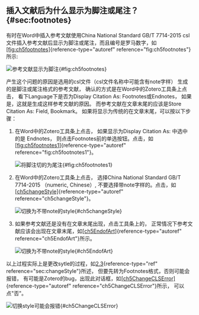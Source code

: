 ## 插入文献后为什么显示为脚注或尾注？ {#sec:footnotes}

有时在Word中插入参考文献使用China National Standard GB/T 7714-2015 csl
文件插入参考文献后显示为脚注或尾注，而且编号是罗马数字，如[\[fig:ch5footnotes\]](#fig:ch5footnotes){reference-type="autoref"
reference="fig:ch5footnotes"}所示:

![参考文献显示为脚注](ch5footnotes){#fig:ch5footnotes}

产生这个问题的原因是选用的csl文件（csl文件名称中可能含有note字样）
生成的是脚注或尾注格式的参考文献，
确认的方式是在Word中的Zotero工具条上点击， 看下Language下是否为Display
Citation As: Footnotes或Endnotes，
如果是，这就是生成这样参考文献的原因。 而参考文献在文章末尾的应该是Store
Citation As: Field, Bookmark。
如果将显示为传统的在文章末尾，可以按以下步骤：

1.  在Word中的Zotero工具条上点击， 如果显示为Display Citation As:
    中选中的是 Endnotes，
    则点击Footnotes前的单选按钮。点击，如[\[fig:ch5footnotes1\]](#fig:ch5footnotes1){reference-type="autoref"
    reference="fig:ch5footnotes1"}。

    ![将脚注切的为尾注](ch5footnotes1){#fig:ch5footnotes1}

2.  在Word中的Zotero工具条上点击， 选择China National Standard GB/T
    7714-2015 （numeric, Chinese）,
    不要选择带note字样的。点击，如[\[ch5changeStyle\]](#ch5changeStyle){reference-type="autoref"
    reference="ch5changeStyle"}。

    ![切换为不带note的style](ch5changeStyle){#ch5changeStyle}

3.  如果参考文献还是没有在文章末尾出现，点击工具条上的，
    正常情况下参考文献应该会出现在文章末尾，如[\[ch5EndofArt\]](#ch5EndofArt){reference-type="autoref"
    reference="ch5EndofArt"}所示。

    ![切换为不带note的style](ch5EndofArt){#ch5EndofArt}

以上过程实际上是更改sytle的过程，如[2.3](#sec:changeStyle){reference-type="ref"
reference="sec:changeStyle"}所述，
但要先转为Footnotes格式，否则可能会报错，
有可能是Zotero的bug，出现此对话框，如[\[ch5ChangeCLSError\]](#ch5ChangeCLSError){reference-type="autoref"
reference="ch5ChangeCLSError"}所示， 可以点"否"。

![切换style可能会报错](ch5ChangeCLSError){#ch5ChangeCLSError}

